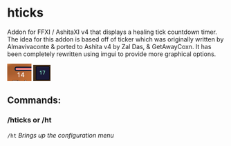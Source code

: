 # hticks
Addon for FFXI / AshitaXI v4 that displays a healing tick countdown timer.
The idea for this addon is based off of ticker which was originally written
by Almavivaconte & ported to Ashita v4 by Zal Das, & GetAwayCoxn. It has
been completely rewritten using imgui to provide more graphical options.

![hticks: 1](images/1.png "Image 1")
![hticks: 2](images/2.png "Image 2")

## Commands:
### /hticks or /ht
 `/ht` *Brings up the configuration menu*